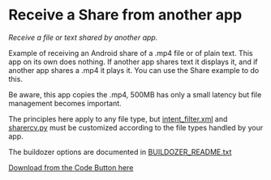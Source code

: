 # Receive a Share from another app

*Receive a file or text shared by another app.*

Example of receiving an Android share of a .mp4 file or of plain text. This app on its own does nothing. If another app shares text it displays it, and if another app shares a .mp4 it plays it. You can use the Share example to do this.

Be aware, this app copies the .mp4, 500MB has only a small latency but file management becomes important.

The principles here apply to any file type, but [intent_filter.xml](https://github.com/RobertFlatt/Android-for-Python/blob/main/share_rcv/intent_filter.xml) and [sharercv.py](https://github.com/RobertFlatt/Android-for-Python/blob/main/share_rcv/sharercv.py) must be customized according to the file types handled by your app.

The buildozer options are documented in [BUILDOZER_README.txt](https://github.com/RobertFlatt/Android-for-Python/blob/main/share_rcv/BUILDOZER_README.txt)

[Download from the Code Button here](https://github.com/RobertFlatt/Android-for-Python)
